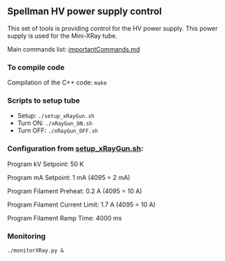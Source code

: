 ## **Spellman HV power supply control**

This set of tools is providing control for the HV power supply. This power supply is used for the Mini-XRay tube.

Main commands list: [importantCommands.md](https://github.com/mohaas33/xRay/blob/main/importantCommands.md) 

### **To compile code**

Compilation of the C++ code:
`make`

### **Scripts to setup tube**

- Setup: `./setup_xRayGun.sh`
- Turn ON: `./xRayGun_ON.sh`
- Turn OFF: `./xRayGun_OFF.sh`

### Configuration from [setup_xRayGun.sh](https://github.com/mohaas33/xRay/blob/main/setup_xRayGun.sh):

Program kV Setpoint: 50 K

Program mA Setpoint: 1 mA (4095 = 2 mA)

Program Filament Preheat: 0.2 A (4095 = 10 A)

Program Filament Current Limit: 1.7 A (4095 = 10 A)

Program Filament Ramp Time: 4000 ms

### **Monitoring**

`./monitorXRay.py &`